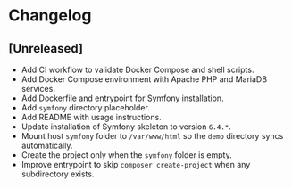 # Changelog

## [Unreleased]

- Add CI workflow to validate Docker Compose and shell scripts.
- Add Docker Compose environment with Apache PHP and MariaDB services.
- Add Dockerfile and entrypoint for Symfony installation.
- Add `symfony` directory placeholder.
- Add README with usage instructions.
- Update installation of Symfony skeleton to version `6.4.*`.
- Mount host `symfony` folder to `/var/www/html` so the `demo` directory syncs automatically.
- Create the project only when the `symfony` folder is empty.
- Improve entrypoint to skip `composer create-project` when any subdirectory exists.

